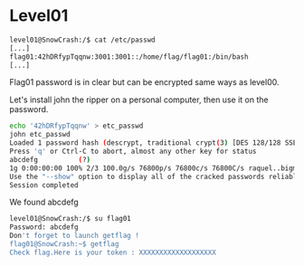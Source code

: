 # Level01

```bash
level01@SnowCrash:/$ cat /etc/passwd
[...]
flag01:42hDRfypTqqnw:3001:3001::/home/flag/flag01:/bin/bash
[...]
```
Flag01 password is in clear but can be encrypted same ways as level00.

Let's install john the ripper on a personal computer, then use it on the password.
```bash
echo '42hDRfypTqqnw' > etc_passwd
john etc_passwd
Loaded 1 password hash (descrypt, traditional crypt(3) [DES 128/128 SSE2])
Press 'q' or Ctrl-C to abort, almost any other key for status
abcdefg          (?)
1g 0:00:00:00 100% 2/3 100.0g/s 76800p/s 76800c/s 76800C/s raquel..bigman
Use the "--show" option to display all of the cracked passwords reliably
Session completed
```
We found abcdefg

```bash
level01@SnowCrash:/$ su flag01
Password: abcdefg
Don't forget to launch getflag !
flag01@SnowCrash:~$ getflag
Check flag.Here is your token : XXXXXXXXXXXXXXXXXXX
```
